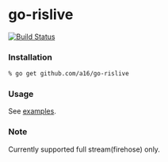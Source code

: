 # go-rislive

[![Build Status](https://travis-ci.org/a16/go-rislive.svg?branch=master)](https://travis-ci.org/a16/go-rislive)


### Installation

```bash
% go get github.com/a16/go-rislive
```

### Usage

See [examples](examples).


### Note

Currently supported full stream(firehose) only.
